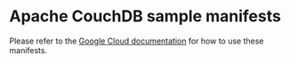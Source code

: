 # Apache CouchDB sample manifests

Please refer to the [Google Cloud documentation](https://cloud.google.com/stackdriver/docs/managed-prometheus/exporters/couchdb) for how to use these manifests.